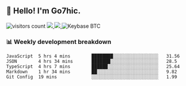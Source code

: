 ## 👋 Hello! I'm Go7hic.

 ![visitors count](https://visitors-by-url-pls-dont-use-this-in-your-repo.vercel.app/Go7hic-github-readme)
 <a href="https://twitter.com/Go7hic">
    <img src="https://img.shields.io/badge/-@Go7hic-1ca0f1?style=flat-square&labelColor=1ca0f1&logo=twitter&logoColor=white&link=https://twitter.com/Go7hic">
   <a/>
   <a href="mailto:gtfx0209@gmail.com">
    <img src="https://img.shields.io/badge/-gtfx0209@gmail.com-c14438?style=flat-square&logo=Gmail&logoColor=white&link=mailto:gtfx0209@gmail.com">
   <a/>
    ![Keybase BTC](https://img.shields.io/keybase/btc/Go7hic)
 <!--
🔭 I’m currently working
🌱 I’m currently learning
💬 Ask me about 
📫 How to reach me: 
⚡ Fun fact: 
-->
 <!--
![My Github Stats](https://github-readme-stats.vercel.app/api?username=Go7hic&show_icons=true&count_private=true)

-->

### 📊 Weekly development breakdown
<!--START_SECTION:waka-->
```text
JavaScript  5 hrs 4 mins        ████████░░░░░░░░░░░░░░░░░   31.56 
JSON        4 hrs 34 mins       ███████░░░░░░░░░░░░░░░░░░   28.5 
TypeScript  4 hrs 7 mins        ██████░░░░░░░░░░░░░░░░░░░   25.64 
Markdown    1 hr 34 mins        ██░░░░░░░░░░░░░░░░░░░░░░░   9.82 
Git Config  19 mins             ░░░░░░░░░░░░░░░░░░░░░░░░░   1.99
```
<!--END_SECTION:waka-->
    

